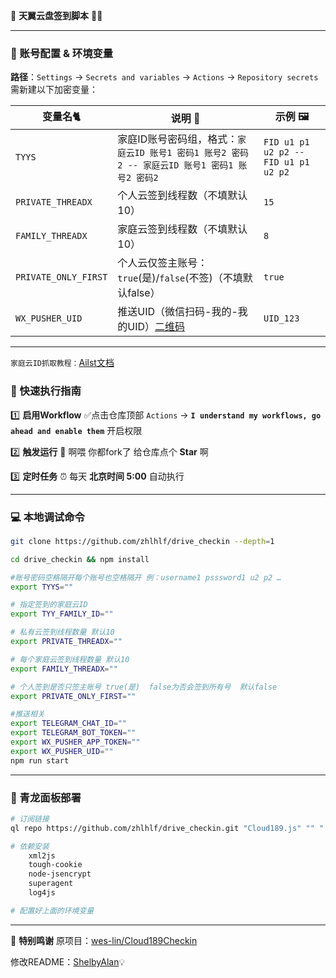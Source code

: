 📝 **天翼云盘签到脚本** 🤖✨

---

### 🔑 账号配置 & 环境变量

**路径**：`Settings` → `Secrets and variables` → `Actions` → `Repository secrets`
需新建以下加密变量：


| 变量名🐈             | 说明 📌                                                                                                                                                 | 示例 🖼️                            |
| -------------------- | ------------------------------------------------------------------------------------------------------------------------------------------------------- | ------------------------------------ |
| `TYYS`               | 家庭ID账号密码组，格式：`家庭云ID 账号1 密码1 账号2 密码2 -- 家庭云ID 账号1 密码1 账号2 密码2`                                                       | `FID u1 p1 u2 p2 -- FID u1 p1 u2 p2` |
| `PRIVATE_THREADX`    | 个人云签到线程数（不填默认10）                                                                                                                          | `15`                                 |
| `FAMILY_THREADX`     | 家庭云签到线程数（不填默认10）                                                                                                                          | `8`                                  |
| `PRIVATE_ONLY_FIRST` | 个人云仅签主账号：`true`(是)/`false`(不签)（不填默认false）                                                                                             | `true`                               |
| `WX_PUSHER_UID`      | 推送UID（微信扫码-我的-我的UID）[二维码](https://wxpusher.zjiecode.com/api/qrcode/4Ix7noqD3L7DMBoSlvig3t4hqjFWzPkdHqAYsg8IzkPreW7d8uGUHi9LJO4EcyJg.jpg) | `UID_123`                            |

---

`家庭云ID抓取教程：`[Ailst文档](https://alist.nn.ci/zh/guide/drivers/189.html#%E5%AE%B6%E5%BA%AD%E8%BD%AC%E7%A7%BB)

### 🚀 快速执行指南

1️⃣  **启用Workflow**
✅点击仓库顶部 `Actions` → **`I understand my workflows, go ahead and enable them`** 开启权限

2️⃣  **触发运行**
🌟 啊喂 你都fork了 给仓库点个 **Star** 啊

3️⃣  **定时任务**
⏰ 每天 **北京时间 5:00** 自动执行

---

### 💻 本地调试命令

```bash
git clone https://github.com/zhlhlf/drive_checkin --depth=1

cd drive_checkin && npm install

#账号密码空格隔开每个账号也空格隔开 例：username1 psssword1 u2 p2 …
export TYYS=""

# 指定签到的家庭云ID
export TYY_FAMILY_ID=""

# 私有云签到线程数量 默认10
export PRIVATE_THREADX=""

# 每个家庭云签到线程数量 默认10
export FAMILY_THREADX=""

# 个人签到是否只签主账号 true(是)  false为否会签到所有号  默认false
export PRIVATE_ONLY_FIRST=""

#推送相关
export TELEGRAM_CHAT_ID=""
export TELEGRAM_BOT_TOKEN=""
export WX_PUSHER_APP_TOKEN=""
export WX_PUSHER_UID=""
npm run start
```

---

### 🐉 青龙面板部署

```bash
# 订阅链接
ql repo https://github.com/zhlhlf/drive_checkin.git "Cloud189.js" "" ".*" "main" "js | json"

# 依赖安装
    xml2js
    tough-cookie
    node-jsencrypt
    superagent
    log4js

# 配置好上面的环境变量
```

---

🙏 **特别鸣谢**
原项目：[wes-lin/Cloud189Checkin](https://github.com/wes-lin/Cloud189Checkin)

修改README：[ShelbyAlan](https://github.com/ShelbyAlan)💡
